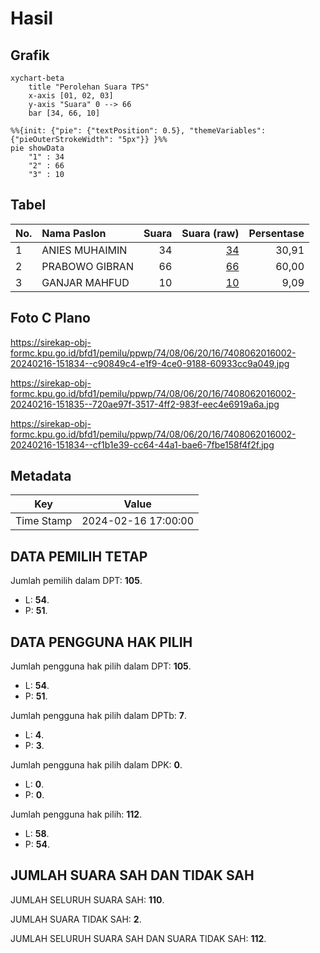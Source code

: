 # Hasil

## Grafik

```mermaid
xychart-beta
    title "Perolehan Suara TPS"
    x-axis [01, 02, 03]
    y-axis "Suara" 0 --> 66
    bar [34, 66, 10]
```

```mermaid
%%{init: {"pie": {"textPosition": 0.5}, "themeVariables": {"pieOuterStrokeWidth": "5px"}} }%%
pie showData
    "1" : 34
    "2" : 66
    "3" : 10
```

## Tabel

| No. | Nama Paslon    | Suara | Suara (raw) | Persentase |
|:--- |:-------------- | -----:| -----------:| ----------:|
| 1   | ANIES MUHAIMIN | 34    | [34][p-1]   | 30,91      |
| 2   | PRABOWO GIBRAN | 66    | [66][p-2]   | 60,00      |
| 3   | GANJAR MAHFUD  | 10    | [10][p-3]   | 9,09       |


[p-1]: https://github.com/gigit-pemilu/pemilu-2024-74-sulawesi-tenggara/blob/main/pilpres/hitung-suara/sub/74-sulawesi-tenggara/sub/08-kolaka-utara/sub/06-ngapa/sub/2016-nimbuneha/sub/002-tps/sub/paslon-1.txt
[p-2]: https://github.com/gigit-pemilu/pemilu-2024-74-sulawesi-tenggara/blob/main/pilpres/hitung-suara/sub/74-sulawesi-tenggara/sub/08-kolaka-utara/sub/06-ngapa/sub/2016-nimbuneha/sub/002-tps/sub/paslon-2.txt
[p-3]: https://github.com/gigit-pemilu/pemilu-2024-74-sulawesi-tenggara/blob/main/pilpres/hitung-suara/sub/74-sulawesi-tenggara/sub/08-kolaka-utara/sub/06-ngapa/sub/2016-nimbuneha/sub/002-tps/sub/paslon-3.txt

## Foto C Plano

https://sirekap-obj-formc.kpu.go.id/bfd1/pemilu/ppwp/74/08/06/20/16/7408062016002-20240216-151834--c90849c4-e1f9-4ce0-9188-60933cc9a049.jpg

https://sirekap-obj-formc.kpu.go.id/bfd1/pemilu/ppwp/74/08/06/20/16/7408062016002-20240216-151835--720ae97f-3517-4ff2-983f-eec4e6919a6a.jpg

https://sirekap-obj-formc.kpu.go.id/bfd1/pemilu/ppwp/74/08/06/20/16/7408062016002-20240216-151834--cf1b1e39-cc64-44a1-bae6-7fbe158f4f2f.jpg


## Metadata

| Key        | Value               |
| ---------- | ------------------- |
| Time Stamp | 2024-02-16 17:00:00 |


## DATA PEMILIH TETAP

Jumlah pemilih dalam DPT: **105**.
 * L: **54**.
 * P: **51**.

## DATA PENGGUNA HAK PILIH

Jumlah pengguna hak pilih dalam DPT: **105**.
 * L: **54**.
 * P: **51**.

Jumlah pengguna hak pilih dalam DPTb: **7**.
 * L: **4**.
 * P: **3**.

Jumlah pengguna hak pilih dalam DPK: **0**.
 * L: **0**.
 * P: **0**.

Jumlah pengguna hak pilih: **112**.
 * L: **58**.
 * P: **54**.

## JUMLAH SUARA SAH DAN TIDAK SAH

JUMLAH SELURUH SUARA SAH: **110**.

JUMLAH SUARA TIDAK SAH: **2**.

JUMLAH SELURUH SUARA SAH DAN SUARA TIDAK SAH: **112**.


